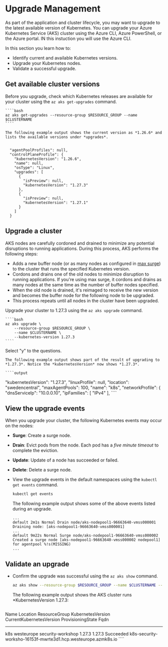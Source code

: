 # Upgrade Management

As part of the application and cluster lifecycle, you may want to upgrade to the latest available version of Kubernetes. You can upgrade your Azure Kubernetes Service (AKS) cluster using the Azure CLI, Azure PowerShell, or the Azure portal. IN this instuction you will use the Azure CLI.

In this section you learn how to:

* Identify current and available Kubernetes versions.
* Upgrade your Kubernetes nodes.
* Validate a successful upgrade.


## Get available cluster versions

Before you upgrade, check which Kubernetes releases are available for your cluster using the ````az aks get-upgrades```` command.

    ````bash
    az aks get-upgrades --resource-group $RESOURCE_GROUP --name $CLUSTERNAME
    ````

    The following example output shows the current version as *1.26.6* and lists the available versions under *upgrades*.

````output

  "agentPoolProfiles": null,
  "controlPlaneProfile": {
    "kubernetesVersion": "1.26.6",
    "name": null,
    "osType": "Linux",
    "upgrades": [
      {
        "isPreview": null,
        "kubernetesVersion": "1.27.3"
      },
      {
        "isPreview": null,
        "kubernetesVersion": "1.27.1"
      }
    ]
  }
````


## Upgrade a cluster

AKS nodes are carefully cordoned and drained to minimize any potential disruptions to running applications. During this process, AKS performs the following steps:

* Adds a new buffer node (or as many nodes as configured in [max surge](./upgrade-cluster.md#customize-node-surge-upgrade)) to the cluster that runs the specified Kubernetes version.
* Cordons and drains one of the old nodes to minimize disruption to running applications. If you're using max surge, it cordons and drains as many nodes at the same time as the number of buffer nodes specified.
* When the old node is drained, it's reimaged to receive the new version and becomes the buffer node for the following node to be upgraded.
* This process repeats until all nodes in the cluster have been upgraded.


Upgrade your cluster to 1.27.3 using the ````az aks upgrade```` command.

    ````bash
    az aks upgrade \
        --resource-group $RESOURCE_GROUP \
        --name $CLUSTERNAME \
        --kubernetes-version 1.27.3
    ````

Select "y" to the questions.


    The following example output shows part of the result of upgrading to *1.27.3*. Notice the *kubernetesVersion* now shows *1.27.3*. 

    ````output
  "kubernetesVersion": "1.27.3",
  "linuxProfile": null,
  "location": "swedencentral",
  "maxAgentPools": 100,
  "name": "k8s",
  "networkProfile": {
    "dnsServiceIp": "10.0.0.10",
    "ipFamilies": [
      "IPv4"
    ],
    ````


## View the upgrade events

When you upgrade your cluster, the following Kubernetes events may occur on the nodes:
 * **Surge**: Create a surge node.
 * **Drain**: Evict pods from the node. Each pod has a *five minute timeout* to complete the eviction.
 * **Update**: Update of a node has succeeded or failed.
 * **Delete**: Delete a surge node.

* View the upgrade events in the default namespaces using the `kubectl get events` command.

    ````bash
    kubectl get events 
    ````

    The following example output shows some of the above events listed during an upgrade.

    ````output
    ...
    default 2m1s Normal Drain node/aks-nodepool1-96663640-vmss000001 Draining node: [aks-nodepool1-96663640-vmss000001]
    ...
    default 9m22s Normal Surge node/aks-nodepool1-96663640-vmss000002 Created a surge node [aks-nodepool1-96663640-vmss000002 nodepool1] for agentpool %!s(MISSING)
    ...
    ````



## Validate an upgrade

* Confirm the upgrade was successful using the ````az aks show```` command.

    ````bash
    az aks show --resource-group $RESOURCE_GROUP --name $CLUSTERNAME --output table
    ````

    The following example output shows the AKS cluster runs *KubernetesVersion 1.27.3:

    ````output
 Name    Location       ResourceGroup      KubernetesVersion    CurrentKubernetesVersion    ProvisioningState    Fqdn
------  -------------  -----------------  -------------------  --------------------------  -------------------  ----------------------------------------------------------------
k8s     westeurope     security-workshop  1.27.3               1.27.3                      Succeeded            k8s-security-worksho-16153f-mwrte3d1.hcp.westeurope.azmk8s.io
    ````

